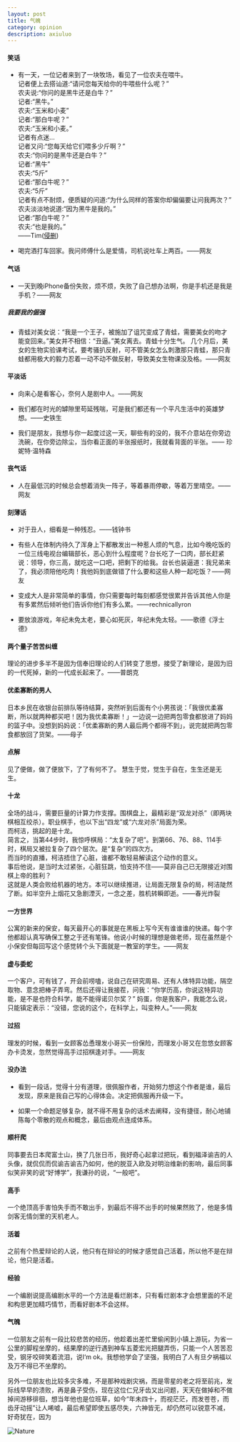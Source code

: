```yaml
---
layout: post
title: 气魄
category: opinion
description: axiuluo
---
```




#### 笑话

* 有一天，一位记者来到了一块牧场，看见了一位农夫在喂牛。<br>
记者便上去搭讪道:“请问您每天给你的牛喂些什么呢？”<br>
农夫说:“你问的是黑牛还是白牛？”<br>
记者:“黑牛。”<br>
农夫:“玉米和小麦”<br>
记者:“那白牛呢？”<br>
农夫:“玉米和小麦。”<br>
记者有点迷...<br>
记者又问:“您每天给它们喂多少斤啊？”<br>
农夫:“你问的是黑牛还是白牛？”<br>
记者:“黑牛”<br>
农夫:“5斤”<br>
记者:“那白牛呢？”<br>
农夫:“5斤”<br>
记者有点不耐烦，便质疑的问道:“为什么同样的答案你却偏偏要让问我两次？”<br>
农夫淡淡地说道:“因为黑牛是我的。”<br>
记者:“那白牛呢？”<br>
农夫:“也是我的。”<br>
——Tim([侵删][1])

* 喝完酒打车回家。我问师傅什么是爱情，司机说吐车上两百。——网友

#### 气话

*  一天到晚iPhone备份失败，烦不烦，失败了自己想办法啊，你是手机还是我是手机？——网友

##### 我要我的倔强

*  青蛙对美女说：“我是一个王子，被施加了诅咒变成了青蛙，需要美女的吻才能变回来。”美女并不相信：“丑逼。”美女离去。青蛙十分生气。
几个月后，美女的生物实验课考试，要考骚扒反射，可不管美女怎么刺激那只青蛙，那只青蛙都用极大的毅力忍着一动不动不做反射，导致美女生物课没及格。——网友

#### 平淡话

*  向来心是看客心，奈何人是剧中人。——网友

*  我们都在时光的罅隙里苟延残喘，可是我们都还有一个平凡生活中的英雄梦想。——史铁生

*  我们是朋友，我想与你一起度过这一天，聊些有的没的，我不介意站在你旁边洗碗，在你旁边除尘，当你看正面的半张报纸时，我就看背面的半张。—— 珍妮特·温特森

#### 丧气话

*  人在最低沉的时候总会想着消失一阵子，等着暴雨停歇，等着万里晴空。——网友

#### 刻薄话

*  对于丑人，细看是一种残忍。——钱钟书

*  有些人在体制内待久了浑身上下都散发出一种惹人烦的气息，比如今晚吃饭的一位三线电视台编辑部长，恶心到什么程度呢？台长吃了一口肉，部长赶紧说：领导，你三高，就吃这一口吧，把剩下的给我。台长也装逼道：我兄弟来了，我必须陪他吃肉！我他妈到底做错了什么要和这些人种一起吃饭？——网友

*  变成大人是非常简单的事情，你只需要每时每刻都感觉很累并告诉其他人你是有多累然后倾听他们告诉你他们有多么累。——rechnicallyron

*  要放浪游戏，年纪未免太老，要心如死灰，年纪未免太轻。——歌德《浮士德》

#### 两个量子苦苦纠缠

理论的进步多半不是因为信奉旧理论的人们转变了思想，接受了新理论，是因为旧的一代死掉，新的一代成长起来了。——普朗克

#### 优柔寡断的男人

日本乡民在收银台前排队等待结算，突然听到后面有个小男孩说：「我很优柔寡断，所以就两种都买吧！因为我优柔寡断！」一边说一边把两包零食都放进了妈妈的篮子中。没想到妈妈说：「优柔寡断的男人最后两个都得不到」，说完就把两包零食都放回了货架。——母子

#### 点解

见了便做，做了便放下，了了有何不了。 
慧生于觉，觉生于自在，生生还是无生。

#### 十龙

  全场的战斗，需要巨量的计算力作支撑。围棋盘上，最精彩是“双龙对杀”（即两块棋相互绞杀）。职业棋手，也以下出“四龙”或“六龙对杀”局面为荣。<br>  而柯洁，挑起的是十龙。<br>  简言之，当第44步时，我惊呼棋局：“太复杂了吧”。到第66、76、88、114手时，棋局又被拉复杂了四个层次。是“复杂”的四次方。<br>  而当时的直播，柯洁捂住了心脏，谁都不敢轻易解读这个动作的意义。<br>  事后他说，是当时太过紧张，心脏狂跳，怕支持不住——莫非自己已无限接近对围棋上帝的胜利？<br>  这就是人类会败给机器的地方。本可以继续推进，让局面无限复杂的局，柯洁陡然了断。如半空升上烟花又急剧湮灭，一念之差，胜机转瞬即逝。——春光炸裂

#### 一方世界

公寓的新来的保安，每天最开心的事就是在黑板上写今天有谁谁谁的快递。每个字他都超认真写确保工整之于还有笔锋。他说小时候的理想是做老师，现在虽然是个小保安但每回写这个感觉转个头下面就是一教室的学生。——网友

#### 虚与委蛇

一个客户，可有钱了，开会前唠嗑，说自己在研究周易、还有人体特异功能，隔空取物、意念把棒子弄弯。然后还得让我接茬，问我：“你学历高，你说这特异功能，是不是也符合科学，能不能得诺贝尔奖？” 妈蛋，你是我客户，我能怎么说，只能镇定表示：“没错，您说的这个，在科学上，叫变种人。”——网友

#### 过招

理发的时候，看到一女顾客怂恿理发小哥买一份保险，而理发小哥又在忽悠女顾客办卡烫发，忽然觉得高手过招棋逢对手。——网友

#### 没办法

* 看到一段话，觉得十分有道理，很佩服作者，开始努力想这个作者是谁，最后发现，原来是我自己写的心得体会。决定把佩服再升级一下。

* 如果一个命题足够复杂，就不得不用复杂的话术去阐释，没有捷径，耐心地铺陈每个零散的观点和概念，最后由观点连成体系。

#### 顺杆爬

同事要去日本爬富士山，换了几张日币，我好奇心起拿过把玩，看到福泽谕吉的人头像，就侃侃而侃谕吉谕吉乃如何，他的脱亚入欧及对明治维新的影响，最后同事似笑非笑的说“好博学”，我谦孙的说，“一般吧”。

#### 高手

一个绝顶高手害怕失手而不敢出手，到最后不得不出手的时候果然败了，他是多情剑客无情剑里的天机老人。

#### 活着

之前有个热爱辩论的人说，他只有在辩论的时候才感觉自己活着，所以他不是在辩论，他只是活着。

#### 经验

一个编剧说提高编剧水平的一个方法是看烂剧本，只有看烂剧本才会想里面的不足和构思更加精巧情节，而看好剧本不会这样。

#### 气魄

一位朋友之前有一段比较悲苦的经历，他趁着出差忙里偷闲到小镇上游玩，为省一公里的脚程坐摩的，结果摩的逆行遇到神车五菱宏光把腿弄伤，只能一个人苦苦忍受，钢牙咬碎笑着流泪，说I‘m ok。我想他学会了坚强，我明白了人有旦夕祸福以及万不得已不坐摩的。

另外一位朋友也比较多灾多难，不是那种戏剧灾祸，而是零星的老之将至前兆，发际线早早的溃败，再是鼻子受伤，现在这位仁兄牙齿又出问题，天天在做掉和不做掉间游移徘徊，想当年他也是位班草，如今“年未四十，而视茫茫，而发苍苍，而齿牙动摇”让人唏嘘，最后希望即使五感尽失，六神皆无，却仍然可以锐意不减，好奇犹在，因为

<div id="transform1">
<div class="inner">
<img src="/images/mengqin.jpg" alt="Nature">
</div>
</div>


[1]:   https://www.zhihu.com/question/35146879/answer/185230868
[2]:   https://www.zhihu.com/question/62094274/answer/195260037


